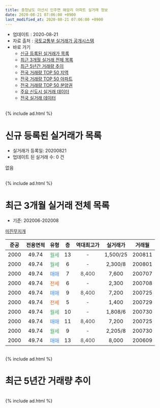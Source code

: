 ```yaml
---
title: 충청남도 아산시 인주면 해암리 아파트 실거래 정보
date: 2020-08-21 07:06:00 +0900
last_modified_at: 2020-08-21 07:06:00 +0900
---
```


* 업데이트 : 2020-08-21
* 자료 출처 : [국토교통부 실거래가 공개시스템](http://rt.molit.go.kr)
* 바로 가기
    * [신규 등록된 실거래가 목록](#신규-등록된-실거래가-목록)
    * [최근 3개월 실거래 전체 목록](#최근-3개월-실거래-전체-목록)
    * [최근 5년간 거래량 추이](#최근-5년간-거래량-추이)
    * [전국 거래량 TOP 50 지역](https://inasie.github.io/apt-trade-info/최근-3개월-전국에서-가장-거래가-많이-발생한-지역)
    * [전국 거래량 TOP 50 아파트](https://inasie.github.io/apt-trade-info/최근-3개월-전국에서-가장-거래가-많이-발생한-아파트)
    * [전국 거래량 TOP 50 분양권](https://inasie.github.io/apt-trade-info/최근-3개월-전국에서-가장-거래가-많이-발생한-분양권)
    * [주요 신도시 실거래 데이터](https://inasie.github.io/apt-trade-info/주요-신도시)
    * [전국 실거래 데이터](https://inasie.github.io/apt-trade-info/전국)
<br>
{% include ad.html %}
<br>

# 신규 등록된 실거래가 목록
* 실거래가 등록일: 20200821
* 업데이트 된 실거래 수: 0 건

없음

<br>
{% include ad.html %}
<br>

# 최근 3개월 실거래 전체 목록
* 기준: 202006-202008


[미진무지개](https://search.naver.com/search.naver?query=%EC%B6%A9%EC%B2%AD%EB%82%A8%EB%8F%84+%EC%95%84%EC%82%B0%EC%8B%9C+%EC%9D%B8%EC%A3%BC%EB%A9%B4+%ED%95%B4%EC%95%94%EB%A6%AC+%EB%AF%B8%EC%A7%84%EB%AC%B4%EC%A7%80%EA%B0%9C)

|준공|전용면적|유형|층|역대최고가|실거래가|거래월|
|:---:|:---:|:---:|:---:|:---:|:---:|:---:|
|2000|49.74|<span style="color:#34a853">월세</span>|13|<span style="color:#444444">-</span>|1,500/25|200811|
|2000|49.74|<span style="color:#34a853">월세</span>|6|<span style="color:#444444">-</span>|2,300/8|200801|
|2000|49.74|<span style="color:#4285f3">매매</span>|7|<span style="color:#444444">8,400</span>|7,600|200707|
|2000|49.74|<span style="color:#ff5a00">전세</span>|6|<span style="color:#444444">-</span>|2,300|200708|
|2000|49.74|<span style="color:#4285f3">매매</span>|9|<span style="color:#444444">8,400</span>|7,200|200725|
|2000|49.74|<span style="color:#ff5a00">전세</span>|5|<span style="color:#444444">-</span>|1,400|200729|
|2000|49.74|<span style="color:#34a853">월세</span>|10|<span style="color:#444444">-</span>|1,808/6|200730|
|2000|49.74|<span style="color:#4285f3">매매</span>|11|<span style="color:#444444">8,400</span>|7,200|200725|
|2000|49.74|<span style="color:#34a853">월세</span>|9|<span style="color:#444444">-</span>|2,205/8|200730|
|2000|49.74|<span style="color:#4285f3">매매</span>|13|<span style="color:#444444">8,400</span>|8,000|200609|


<br>
{% include ad.html %}
<br>

# 최근 5년간 거래량 추이


<div style="width:100%;">
    <canvas id="deal_progress" height="200"></canvas>
</div>

<script>
new Chart(document.getElementById("deal_progress"), {
    type: 'line',
    data: {
        labels: ['201508','201509','201510','201511','201512','201601','201602','201603','201604','201605','201606','201607','201608','201609','201610','201611','201612','201701','201702','201703','201704','201705','201706','201707','201708','201709','201710','201711','201712','201801','201802','201803','201804','201805','201806','201807','201808','201809','201810','201811','201812','201901','201902','201903','201904','201905','201906','201907','201908','201909','201910','201911','201912','202001','202002','202003','202004','202005','202006','202007','202008'],
        datasets: [{
            label: '매매',
            pointRadius: 1,
            data: [0, 0, 0, 0, 0, 0, 0, 2, 1, 1, 0, 0, 0, 0, 0, 0, 0, 1, 0, 2, 0, 0, 1, 0, 0, 1, 0, 0, 0, 0, 0, 0, 0, 1, 0, 0, 0, 4, 11, 0, 0, 0, 0, 0, 0, 0, 0, 14, 10, 0, 0, 4, 0, 2, 0, 15, 2, 0, 1, 3, 0],
            borderColor: "rgba(255, 201, 14, 1)",
            backgroundColor: "rgba(255, 201, 14, 0.5)",
            fill: false,
            lineTension: 0
        },{
            label: '전월세',
            pointRadius: 1,
            data: [3, 0, 0, 0, 3, 0, 0, 2, 0, 1, 0, 2, 2, 1, 0, 0, 0, 2, 1, 0, 0, 2, 2, 2, 0, 2, 0, 4, 3, 2, 2, 4, 2, 3, 0, 0, 1, 0, 1, 0, 2, 1, 2, 1, 4, 2, 2, 2, 8, 0, 1, 4, 4, 1, 8, 5, 3, 0, 0, 4, 2],
            borderColor: "rgba(0, 141, 185, 1)",
            backgroundColor: "rgba(0, 141, 185, 0.5)",
            fill: false,
            lineTension: 0
        }
        ]
    },
    options: {
        responsive: true,
        title: {
            display: false
        },
        tooltips: {
            mode: 'index',
            intersect: false
        },
        hover: {
            mode: 'nearest',
            intersect: true
        },
        scales: {
            xAxes: [{
                display: true,
                scaleLabel: {
                    display: true,
                    labelString: '년/월'
                }
            }],
            yAxes: [{
                display: true,
                ticks: {
                    suggestedMin: 0,
                },
                scaleLabel: {
                    display: true,
                    labelString: '실거래 수'
                }
            }]
        }
    }
});

</script>


<br>
{% include ad.html %}
<br>

